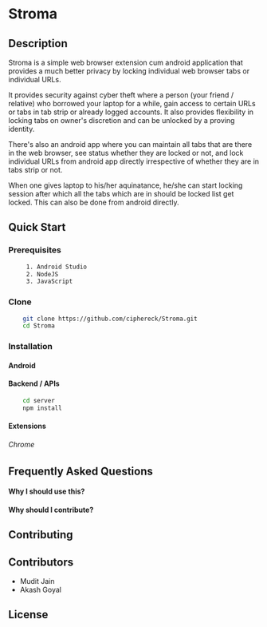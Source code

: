 # Stroma


## Description  
  
Stroma is a simple web browser extension cum android application that provides a much better privacy by locking individual web browser tabs or individual URLs.  
  
It provides security against cyber theft where a person (your friend / relative) who borrowed your laptop for a while, gain access to certain URLs or tabs in tab strip or already logged accounts. It also provides flexibility in locking tabs on owner's discretion and can be unlocked by a proving identity.

There's also an android app where you can maintain all tabs that are there in the web browser, see status whether they are locked or not, and lock individual URLs from android app directly irrespective of whether they are in tabs strip or not.

When one gives laptop to his/her aquinatance, he/she can start locking session after which all the tabs which are in should be locked list get locked. This can also be done from android directly.



## Quick Start

  
 ### Prerequisites  
  ```sh
       1. Android Studio
       2. NodeJS
       3. JavaScript
  ```
 
 ### Clone

  ```sh
      git clone https://github.com/ciphereck/Stroma.git
      cd Stroma
  ```
  
 ### Installation
  
  #### Android

  #### Backend / APIs
  ```sh
      cd server  
      npm install
  ```

  #### Extensions
   ###### Chrome


## Frequently Asked Questions

  #### Why I should use this?

  #### Why should I contribute?

## Contributing

## Contributors
   * Mudit Jain  
   * Akash Goyal

## License

